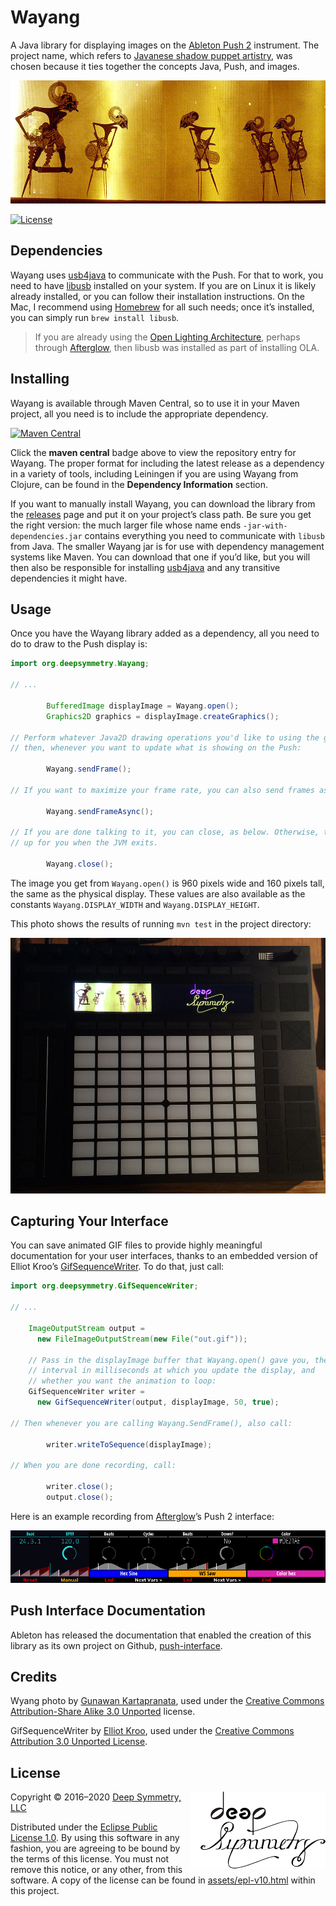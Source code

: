 # Wayang

A Java library for displaying images on the
[Ableton Push 2](https://www.ableton.com/en/push/) instrument. The
project name, which refers to
[Javanese shadow puppet artistry](https://en.wikipedia.org/wiki/Wayang),
was chosen because it ties together the concepts Java, Push, and
images.

[![Wayang photo](assets/Wayang_Pandawa.jpg)](https://commons.wikimedia.org/wiki/File:Wayang_Pandawa.jpg)

[![License](https://img.shields.io/badge/License-Eclipse%20Public%20License%201.0-blue.svg)](#license)

## Dependencies

Wayang uses
[usb4java](http://usb4java.org/quickstart/javax-usb.html) to
communicate with the Push. For that to work, you need to have
[libusb](http://libusb.info) installed on your system. If you are on
Linux it is likely already installed, or you can follow their
installation instructions. On the Mac, I recommend using
[Homebrew](http://brew.sh) for all such needs; once it&rsquo;s
installed, you can simply run `brew install libusb`.

> If you are already using the
> [Open Lighting Architecture](https://www.openlighting.org/ola/),
> perhaps through
> [Afterglow](https://github.com/brunchboy/afterglow#afterglow), then
> libusb was installed as part of installing OLA.

## Installing

Wayang is available through Maven Central, so to use it in your Maven
project, all you need is to include the appropriate dependency.

[![Maven Central](https://maven-badges.herokuapp.com/maven-central/org.deepsymmetry/wayang/badge.svg)](https://maven-badges.herokuapp.com/maven-central/org.deepsymmetry/wayang)

Click the **maven central** badge above to view the repository entry
for Wayang. The proper format for including the latest release as a
dependency in a variety of tools, including Leiningen if you are using
Wayang from Clojure, can be found in the **Dependency Information**
section.

If you want to manually install Wayang, you can download the library
from the [releases](https://github.com/brunchboy/wayang/releases) page
and put it on your project&rsquo;s class path. Be sure you get the
right version: the much larger file whose name ends
`-jar-with-dependencies.jar` contains everything you need to
communicate with `libusb` from Java. The smaller Wayang jar is for use
with dependency management systems like Maven. You can download that
one if you&rsquo;d like, but you will then also be responsible for
installing [usb4java](http://usb4java.org/quickstart/javax-usb.html)
and any transitive dependencies it might have.

## Usage

Once you have the Wayang library added as a dependency, all you need
to do to draw to the Push display is:

```java
import org.deepsymmetry.Wayang;

// ...

        BufferedImage displayImage = Wayang.open();
        Graphics2D graphics = displayImage.createGraphics();

// Perform whatever Java2D drawing operations you'd like to using the graphics object,
// then, whenever you want to update what is showing on the Push:

        Wayang.sendFrame();

// If you want to maximize your frame rate, you can also send frames asynchronously:

        Wayang.sendFrameAsync();

// If you are done talking to it, you can close, as below. Otherwise, the library cleans
// up for you when the JVM exits.

        Wayang.close();

```

The image you get from `Wayang.open()` is 960 pixels wide and 160
pixels tall, the same as the physical display. These values are also
available as the constants `Wayang.DISPLAY_WIDTH` and
`Wayang.DISPLAY_HEIGHT`.

This photo shows the results of running `mvn test` in the project directory:

![Test display](assets/Test.jpg)

## Capturing Your Interface

You can save animated GIF files to provide highly meaningful documentation for
your user interfaces, thanks to an embedded version of Elliot Kroo&rsquo;s
[GifSequenceWriter](http://elliot.kroo.net/software/java/GifSequenceWriter/).
To do that, just call:

```java
import org.deepsymmetry.GifSequenceWriter;

// ...

    ImageOutputStream output =
      new FileImageOutputStream(new File("out.gif"));

    // Pass in the displayImage buffer that Wayang.open() gave you, the
    // interval in milliseconds at which you update the display, and
    // whether you want the animation to loop:
    GifSequenceWriter writer =
      new GifSequenceWriter(output, displayImage, 50, true);

// Then whenever you are calling Wayang.SendFrame(), also call:

        writer.writeToSequence(displayImage);

// When you are done recording, call:

        writer.close();
        output.close();

```

Here is an example recording from [Afterglow](https://github.com/brunchboy/afterglow#afterglow)&rsquo;s
Push 2 interface:

![Test display](assets/Example.gif)

## Push Interface Documentation

Ableton has released the documentation that enabled the creation of
this library as its own project on Github,
[push-interface](https://github.com/Ableton/push-interface).

## Credits

Wyang photo by [Gunawan Kartapranata](https://commons.wikimedia.org/wiki/User:Gunkarta), used under the [Creative Commons](https://en.wikipedia.org/wiki/en:Creative_Commons) [Attribution-Share Alike 3.0 Unported](https://creativecommons.org/licenses/by-sa/3.0/deed.en) license.

GifSequenceWriter by [Elliot Kroo](http://elliot.kroo.net/software/java/GifSequenceWriter/), used under the [Creative Commons](https://en.wikipedia.org/wiki/en:Creative_Commons) [Attribution 3.0 Unported License](http://creativecommons.org/licenses/by/3.0/).

## License

<img align="right" alt="Deep Symmetry" src="assets/DS-logo-bw-200-padded-left.png">

Copyright © 2016–2020 [Deep Symmetry, LLC](http://deepsymmetry.org)

Distributed under the
[Eclipse Public License 1.0](http://opensource.org/licenses/eclipse-1.0.php).
By using this software in any fashion, you are agreeing to be bound by
the terms of this license. You must not remove this notice, or any
other, from this software. A copy of the license can be found in
[assets/epl-v10.html](https://rawgit.com/brunchboy/wayang/master/assets/epl-v10.html)
within this project.
